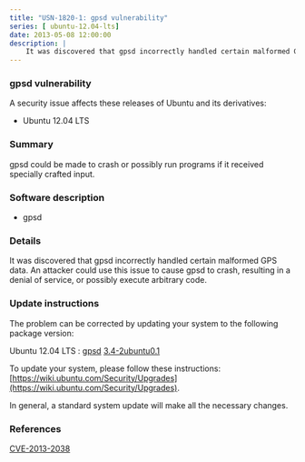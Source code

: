 ```yaml
---
title: "USN-1820-1: gpsd vulnerability"
series: [ ubuntu-12.04-lts]
date: 2013-05-08 12:00:00
description: |
    It was discovered that gpsd incorrectly handled certain malformed GPS data. An attacker could use this issue to cause gpsd to crash, resulting in a denial of service, or possibly execute arbitrary code. 
--- 
```

 
 


### gpsd vulnerability

A security issue affects these releases of Ubuntu and its derivatives:

* Ubuntu 12.04 LTS

### Summary

gpsd could be made to crash or possibly run programs if it received specially crafted input.

### Software description

* gpsd 

### Details

It was discovered that gpsd incorrectly handled certain malformed GPS data. An attacker could use this issue to cause gpsd to crash, resulting in a denial of service, or possibly execute arbitrary code. 

### Update instructions

The problem can be corrected by updating your system to the following package version:

Ubuntu 12.04 LTS
 : [gpsd](https://launchpad.net/ubuntu/+source/gpsd) <span> [3.4-2ubuntu0.1](https://launchpad.net/ubuntu/+source/gpsd/3.4-2ubuntu0.1) </span> 

To update your system, please follow these instructions: [https://wiki.ubuntu.com/Security/Upgrades](https://wiki.ubuntu.com/Security/Upgrades).

In general, a standard system update will make all the necessary changes. 

### References

 
 [CVE-2013-2038](http://people.ubuntu.com/~ubuntu-security/cve/CVE-2013-2038)
 

